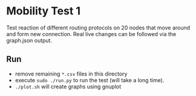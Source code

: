 # Mobility Test 1

Test reaction of different routing protocols on 20 nodes that move around and form new connection.
Real live changes can be followed via the graph.json output.

## Run

* remove remaining `*.csv` files in this directory
* execute `sudo ./run.py` to run the test (will take a long time).
* `./plot.sh` will create graphs using gnuplot
